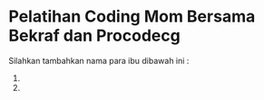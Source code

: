 # Pelatihan Coding Mom Bersama Bekraf dan Procodecg


Silahkan tambahkan nama para ibu dibawah ini :


1. 


2.

